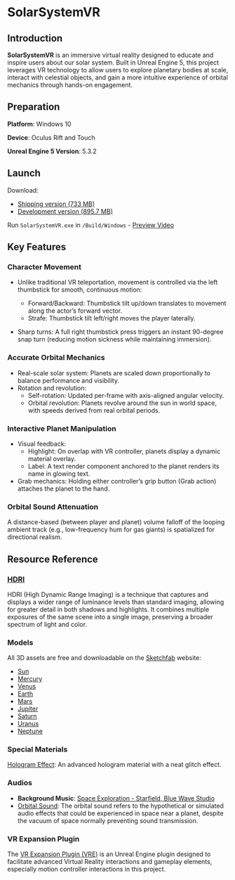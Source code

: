 # SolarSystemVR
## Introduction
**SolarSystemVR** is an immersive virtual reality designed to educate and inspire users about our solar system. Built in Unreal Engine 5, this project leverages VR technology to allow users to explore planetary bodies at scale, interact with celestial objects, and gain a more intuitive experience of orbital mechanics through hands-on engagement.

## Preparation
**Platform**: Windows 10

**Device**: Oculus Rift and Touch

**Unreal Engine 5 Version**: 5.3.2

## Launch
Download:
- [Shipping version (733 MB)](https://drive.google.com/file/d/1ZeQWi-yfmhLCEk339D9Bs76Ww4sgPhbl/view?usp=sharing)
- [Development version (895.7 MB)](https://drive.google.com/file/d/1If8LlYYMKo0jQsuGOz1upyFQODjRBsgW/view?usp=sharing)

Run `SolarSystemVR.exe` in `/Build/Windows` - [Preview Video](https://drive.google.com/file/d/1sMiLaH8oU-Sym637rhuAwBGO1FLoa_d3/view?usp=sharing)

## Key Features
### Character Movement
- Unlike traditional VR teleportation, movement is controlled via the left thumbstick for smooth, continuous motion:
  - Forward/Backward: Thumbstick tilt up/down translates to movement along the actor’s forward vector.
  - Strafe: Thumbstick tilt left/right moves the player laterally.

- Sharp turns: A full right thumbstick press triggers an instant 90-degree snap turn (reducing motion sickness while maintaining immersion).

### Accurate Orbital Mechanics
- Real-scale solar system: Planets are scaled down proportionally to balance performance and visibility.
- Rotation and revolution:
  - Self-rotation: Updated per-frame with axis-aligned angular velocity.
  - Orbital revolution: Planets revolve around the sun in world space, with speeds derived from real orbital periods.

### Interactive Planet Manipulation
- Visual feedback:
  - Highlight: On overlap with VR controller, planets display a dynamic material overlay.
  - Label: A text render component anchored to the planet renders its name in glowing text.
- Grab mechanics: Holding either controller’s grip button (Grab action) attaches the planet to the hand.

### Orbital Sound Attenuation
A distance-based (between player and planet) volume falloff of the looping ambient track (e.g., low-frequency hum for gas giants) is spatialized for directional realism.

## Resource Reference
### [HDRI](https://ambientcg.com/view?id=NightSkyHDRI001 "Night Sky HDRI 001")
HDRI (High Dynamic Range Imaging) is a technique that captures and displays a wider range of luminance levels than standard imaging, allowing for greater detail in both shadows and highlights. It combines multiple exposures of the same scene into a single image, preserving a broader spectrum of light and color.

### Models
All 3D assets are free and downloadable on the [Sketchfab](https://sketchfab.com/) website:
- [Sun](https://sketchfab.com/3d-models/the-star-sun-519dddb6998545e2bf84225394dc71fe)
- [Mercury](https://sketchfab.com/3d-models/mercury-32347fa4ec1a4987b71f461a401d91c4)
- [Venus](https://sketchfab.com/3d-models/venus-b306aaadbf2b4fcea1afa2db5ed75b4f)
- [Earth](https://sketchfab.com/3d-models/earth-4de1bcbd22a444abb4f089b9b78ec96a)
- [Mars](https://sketchfab.com/3d-models/mars-9c7bbc64d8c74acfa9ec344c0fc10e1a)
- [Jupiter](https://sketchfab.com/3d-models/jupiter-d252c96ae3de48d7968b1206522ba9f5)
- [Saturn](https://sketchfab.com/3d-models/saturn-c09a1970148c43ad99db134a9d6d00b5)
- [Uranus](https://sketchfab.com/3d-models/uranus-0009a69dbace44608c0bd09af9ba20db)
- [Neptune](https://sketchfab.com/3d-models/neptune-fe05e06a265d4a8f9285d34c933878ee)

### Special Materials
[Hologram Effect](https://www.youtube.com/watch?v=LOKYUgfZI6Y): An advanced hologram material with a neat glitch effect.

### Audios
- **Background Music**: [Space Exploration - Starfield, Blue Wave Studio](https://music.apple.com/us/album/starfield/1629949902)
- [Orbital Sound](https://freesound.org/people/samsmyname/sounds/51363/): The orbital sound refers to the hypothetical or simulated audio effects that could be experienced in space near a planet, despite the vacuum of space normally preventing sound transmission.

### VR Expansion Plugin
The [VR Expansion Plugin (VRE)](https://vreue4.com/) is an Unreal Engine plugin designed to facilitate advanced Virtual Reality interactions and gameplay elements, especially motion controller interactions in this project.